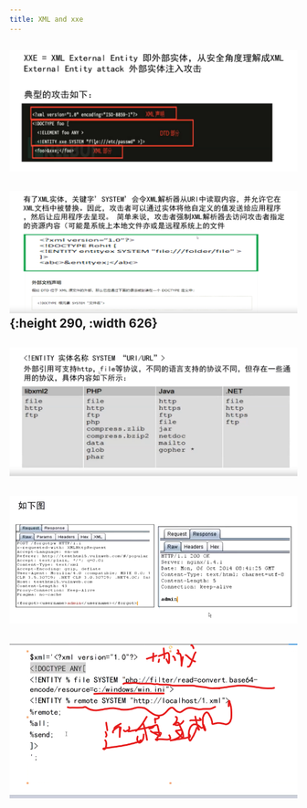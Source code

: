 ```yaml
---
title: XML and xxe
---
```


## ![image.png](/assets/pages_xml_1614145730372_0.png)
## ![image.png](/assets/pages_xml_1614145743839_0.png){:height 290, :width 626}
## ![image.png](/assets/pages_XML_and_xxe_1614145878430_0.png)
## ![image.png](/assets/pages_XML_and_xxe_1614145896800_0.png)
## ![image.png](/assets/pages_XML_and_xxe_1614146028929_0.png)
##
##
##
##
##
##
##
##
##
##
